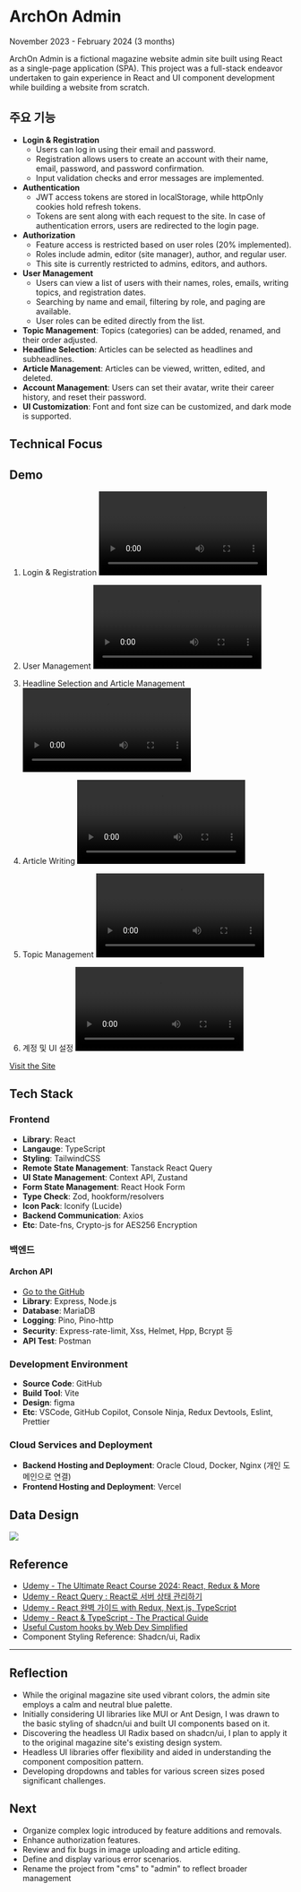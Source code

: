 # ArchOn Admin

November 2023 - February 2024 (3 months)

ArchOn Admin is a fictional magazine website admin site built using React as a single-page application (SPA). This project was a full-stack endeavor undertaken to gain experience in React and UI component development while building a website from scratch.

## 주요 기능

- **Login & Registration**
  - Users can log in using their email and password.
  - Registration allows users to create an account with their name, email, password, and password confirmation.
  - Input validation checks and error messages are implemented.
- **Authentication**
  - JWT access tokens are stored in localStorage, while httpOnly cookies hold refresh tokens.
  - Tokens are sent along with each request to the site. In case of authentication errors, users are redirected to the login page.
- **Authorization**
  - Feature access is restricted based on user roles (20% implemented).
  - Roles include admin, editor (site manager), author, and regular user.
  - This site is currently restricted to admins, editors, and authors.
- **User Management**
  - Users can view a list of users with their names, roles, emails, writing topics, and registration dates.
  - Searching by name and email, filtering by role, and paging are available.
  - User roles can be edited directly from the list.
- **Topic Management**: Topics (categories) can be added, renamed, and their order adjusted.
- **Headline Selection**: Articles can be selected as headlines and subheadlines.
- **Article Management**: Articles can be viewed, written, edited, and deleted.
- **Account Management**: Users can set their avatar, write their career history, and reset their password.
- **UI Customization**: Font and font size can be customized, and dark mode is supported.

## Technical Focus

## Demo
1. Login & Registration
<video src="https://github.com/urbanscratcher/project-archon-cms/assets/17016494/170e361f-c1a2-4c92-8aac-646e02608363" controls></video>

2. User Management
<video src="https://github.com/urbanscratcher/project-archon-cms/assets/17016494/6b4e4843-6184-4eb2-abb4-fe9cb4066d1d" controls></video>

3. Headline Selection and Article Management
<video src="https://github.com/urbanscratcher/project-archon-cms/assets/17016494/a5c151fe-f05a-4b7d-8494-dcccac5810d0" controls></video>

4. Article Writing
<video src="https://github.com/urbanscratcher/project-archon-cms/assets/17016494/7a1a58da-cfb3-493f-b517-9a0a941df87e" controls></video>

5. Topic Management
<video src="https://github.com/urbanscratcher/project-archon-cms/assets/17016494/884c6258-3b3f-41e3-afa6-eae220769a21" controls></video>

6. 계정 및 UI 설정
<video src="https://github.com/urbanscratcher/project-archon-cms/assets/17016494/884c6258-3b3f-41e3-afa6-eae220769a21" controls></video>

[Visit the Site](https://project-archon-cms.vercel.app/)

## Tech Stack
### Frontend
- **Library**: React
- **Langauge**: TypeScript
- **Styling**: TailwindCSS
- **Remote State Management**: Tanstack React Query
- **UI State Management**: Context API, Zustand
- **Form State Management**: React Hook Form
- **Type Check**: Zod, hookform/resolvers
- **Icon Pack**: Iconify (Lucide)
- **Backend Communication**: Axios
- **Etc**: Date-fns, Crypto-js for AES256 Encryption

### 백엔드
#### Archon API
- [Go to the GitHub](https://github.com/urbanscratcher/project-archon-api)
- **Library**: Express, Node.js
- **Database**: MariaDB
- **Logging**: Pino, Pino-http
- **Security**: Express-rate-limit, Xss, Helmet, Hpp, Bcrypt 등
- **API Test**: Postman

### Development Environment
- **Source Code**: GitHub
- **Build Tool**: Vite
- **Design**: figma
- **Etc**: VSCode, GitHub Copilot, Console Ninja, Redux Devtools, Eslint, Prettier

### Cloud Services and Deployment
- **Backend Hosting and Deployment**: Oracle Cloud, Docker, Nginx (개인 도메인으로 연결)
- **Frontend Hosting and Deployment**: Vercel

## Data Design
<img src="https://github.com/urbanscratcher/project-archon-cms/assets/17016494/9002b34c-0797-4495-b2d4-ff48c5b99ac8" />

## Reference

- [Udemy - The Ultimate React Course 2024: React, Redux & More](https://www.udemy.com/course/the-ultimate-react-course)
- [Udemy - React Query : React로 서버 상태 관리하기](https://www.udemy.com/course/react-query-react)
- [Udemy -
  React 완벽 가이드 with Redux, Next.js, TypeScript](https://www.udemy.com/course/best-react)
- [Udemy - React & TypeScript - The Practical Guide](https://www.udemy.com/course/react-typescript-the-practical-guide)
- [Useful Custom hooks by Web Dev Simplified](https://github.com/WebDevSimplified/useful-custom-react-hooks/tree/main)
- Component Styling Reference: Shadcn/ui, Radix

---

## Reflection

- While the original magazine site used vibrant colors, the admin site employs a calm and neutral blue palette.
- Initially considering UI libraries like MUI or Ant Design, I was drawn to the basic styling of shadcn/ui and built UI components based on it.
- Discovering the headless UI Radix based on shadcn/ui, I plan to apply it to the original magazine site's existing design system.
- Headless UI libraries offer flexibility and aided in understanding the component composition pattern.
- Developing dropdowns and tables for various screen sizes posed significant challenges.

## Next
- Organize complex logic introduced by feature additions and removals.
- Enhance authorization features.
- Review and fix bugs in image uploading and article editing.
- Define and display various error scenarios.
- Rename the project from "cms" to "admin" to reflect broader management
